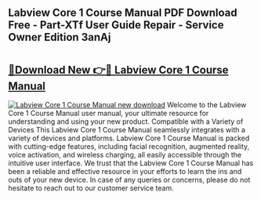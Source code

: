 ## Labview Core 1 Course Manual PDF Download Free - Part-XTf User Guide Repair - Service Owner Edition 3anAj

# <h2><a href="http://bc12415.oget.top/?id=Labview+Core+1+Course+Manual">🔗Download New 👉🔴 Labview Core 1 Course Manual</a></h2>

[![Labview Core 1 Course Manual new download](https://i.imgur.com/5g1atiW.png)](http://bc12415.oget.top/?id=Labview+Core+1+Course+Manual)
Welcome to the Labview Core 1 Course Manual user manual, your ultimate resource for understanding and using your new product. Compatible with a Variety of Devices This Labview Core 1 Course Manual seamlessly integrates with a variety of devices and platforms. Labview Core 1 Course Manual is packed with cutting-edge features, including facial recognition, augmented reality, voice activation, and wireless charging, all easily accessible through the intuitive user interface. We trust that the Labview Core 1 Course Manual has been a reliable and effective resource in your efforts to learn the ins and outs of your new device. In case of any queries or concerns, please do not hesitate to reach out to our customer service team.

